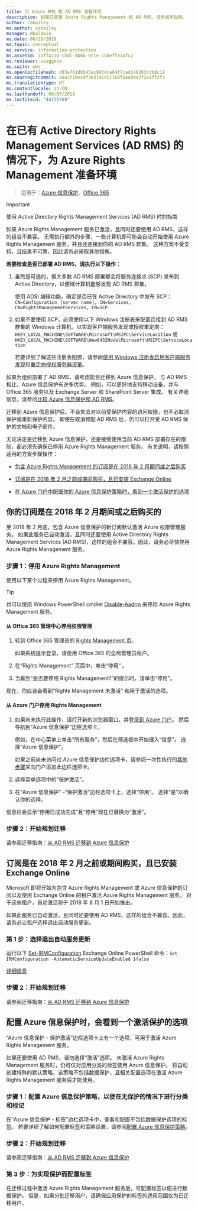 ```yaml
---
title: 为 Azure RMS 和 AD RMS 准备环境
description: 如果已部署 Azure Rights Management 和 AD RMS，请参阅本指南。
author: cabailey
ms.author: cabailey
manager: mbaldwin
ms.date: 06/29/2018
ms.topic: conceptual
ms.service: information-protection
ms.assetid: 11ffa730-c5dc-4b6b-9c1e-c58eff8aafc2
ms.reviewer: esaggese
ms.suite: ems
ms.openlocfilehash: d93e761db545ac9934ca04f7cad148203cdb8c12
ms.sourcegitcommit: 26a2c1becdf3e3145dc1168f5ea8492f2e1ff2f3
ms.translationtype: HT
ms.contentlocale: zh-CN
ms.lasthandoff: 09/07/2018
ms.locfileid: "44151769"
---
```

# <a name="preparing-the-environment-for-azure-rights-management-when-you-also-have-active-directory-rights-management-services-ad-rms"></a>在已有 Active Directory Rights Management Services (AD RMS) 的情况下，为 Azure Rights Management 准备环境

>适用于：[Azure 信息保护](https://azure.microsoft.com/pricing/details/information-protection)、[Office 365](http://download.microsoft.com/download/E/C/F/ECF42E71-4EC0-48FF-AA00-577AC14D5B5C/Azure_Information_Protection_licensing_datasheet_EN-US.pdf)

> [!IMPORTANT]
> 使用 Active Directory Rights Management Services (AD RMS) 时的指南

如果 Azure Rights Management 服务已激活，且同时还要使用 AD RMS，这样的组合不兼容。 无需执行额外的步骤，一些计算机即可能会自动开始使用 Azure Rights Management 服务，并且还连接到你的 AD RMS 群集。 这种方案不受支持，且结果不可靠，因此请务必采取其他措施。 

**若要检查是否已部署 AD RMS，请执行以下操作：**

1. 虽然是可选的，但大多数 AD RMS 部署都会将服务连接点 (SCP) 发布到 Active Directory，以便域计算机能够发现 AD RMS 群集。 
    
    使用 ADSI 编辑功能，确定是否已在 Active Directory 中发布 SCP：`CN=Configuration [server name], CN=Services, CN=RightsManagementServices, CN=SCP`

2. 如果不要使用 SCP，必须使用以下 Windows 注册表来配置连接到 AD RMS 群集的 Windows 计算机，以实现客户端服务发现或授权重定向：`HKEY_LOCAL_MACHINE\SOFTWARE\Microsoft\MSIPC\ServiceLocation` 或 `HKEY_LOCAL_MACHINE\SOFTWARE\Wow6432Node\Microsoft\MSIPC\ServiceLocation`
    
    若要详细了解这些注册表配置，请参阅[使用 Windows 注册表启用客户端服务发现](./rms-client/client-deployment-notes.md#enabling-client-side-service-discovery-by-using-the-windows-registry)和[重定向授权服务器流量](./rms-client/client-deployment-notes.md#redirecting-licensing-server-traffic)。   

如果为组织部署了 AD RMS，请考虑能否迁移到 Azure 信息保护。 与 AD RMS 相比，Azure 信息保护有许多优势。 例如，可以更好地支持移动设备，并与 Office 365 服务以及 Exchange Server 和 SharePoint Server 集成。 有关详细信息，请参阅[比较 Azure 信息保护和 AD RMS](compare-on-premise.md)。

迁移到 Azure 信息保护后，不会失去对以前受保护内容的访问权限，也不必取消保护或重新保护内容。 即使在取消预配 AD RMS 后，仍可以打开受 AD RMS 保护的文档和电子邮件。

无论决定是迁移到 Azure 信息保护，还是接受使用当前 AD RMS 部署存在的限制，都必须先确保已停用 Azure Rights Management 服务。 有关说明，请按照适用的方案步骤操作：

- [包含 Azure Rights Management 的订阅是在 2018 年 2 月期间或之后购买](#your-subscription-was-purchased-during-or-after-february-2018)

- [订阅是在 2018 年 2 月之前或期间购买，且已安装 Exchange Online](#your-subscription-was-purchased-before-or-during-february-2018-and-you-have-exchange-online)

- [在 Azure 门户中配置你的 Azure 信息保护策略时，看到一个激活保护的选项](#you-see-an-option-to-activate-protection-when-you-configure-azure-information-protection)


## <a name="your-subscription-was-purchased-during-or-after-february-2018"></a>你的订阅是在 2018 年 2 月期间或之后购买的

至 2018 年 2 月底，包含 Azure 信息保护的新订阅默认激活 Azure 权限管理服务。 如果此服务已自动激活，且同时还要使用 Active Directory Rights Management Services (AD RMS)，这样的组合不兼容。因此，请务必尽快停用 Azure Rights Management 服务。 

### <a name="step-1-deactivate-azure-rights-management"></a>步骤 1：停用 Azure Rights Management
使用以下某个过程来停用 Azure Rights Management。

> [!TIP]
> 也可以使用 Windows PowerShell cmdlet [Disable-Aadrm](/powershell/module/aadrm/disable-aadrm) 来停用 Azure Rights Management 服务。

#### <a name="to-deactivate-rights-management-from-the-office-365-admin-center"></a>从 Office 365 管理中心停用权限管理

1. 转到 Office 365 管理员的 [Rights Management 页](https://account.activedirectory.windowsazure.com/RmsOnline/Manage.aspx)。
    
    如果系统提示登录，请使用 Office 365 的全局管理员帐户。

2. 在“Rights Management”  页面中，单击“停用” 。

3.  当看到“是否要停用 Rights Management?”的提示时，请单击“停用”。

现在，你应该会看到“Rights Management 未激活”  和用于激活的选项。

#### <a name="to-deactivate-rights-management-from-the-azure-portal"></a>从 Azure 门户停用 Rights Management

1. 如果尚未执行此操作，请打开新的浏览器窗口，并[登录到 Azure 门户](configure-policy.md#signing-in-to-the-azure-portal)。 然后导航到“Azure 信息保护”边栏选项卡。
    
    例如，在中心菜单上单击“所有服务”，然后在筛选框中开始键入“信息”。 选择“Azure 信息保护”。
    
    如果之前尚未访问过 Azure 信息保护边栏选项卡，请参阅一次性执行的[其他步骤](configure-policy.md#to-access-the-azure-information-protection-blade-for-the-first-time)来向门户添加此边栏选项卡。

2. 选择菜单选项中的“保护激活”。 

3.  在“Azure 信息保护” -“保护激活”边栏选项卡上，选择“停用”。 选择“是”以确认你的选择。

信息栏会显示“停用已成功完成”且“停用”现在已替换为“激活”。 

### <a name="step-2-start-planning-for-migration"></a>步骤 2：开始规划迁移

请参阅迁移指南：[从 AD RMS 迁移到 Azure 信息保护](migrate-from-ad-rms-to-azure-rms.md)


## <a name="your-subscription-was-purchased-before-or-during-february-2018-and-you-have-exchange-online"></a>订阅是在 2018 年 2 月之前或期间购买，且已安装 Exchange Online

Microsoft 即将开始为包含 Azure Rights Management 或 Azure 信息保护的订阅以及使用 Exchange Online 的租户激活 Azure Rights Management 服务。 对于这些租户，自动激活将于 2018 年 8 月 1 日开始推出。

如果此服务已自动激活，且同时还要使用 AD RMS，这样的组合不兼容。因此，请务必让租户选择退出自动服务更新。 

### <a name="step-1-opt-out-from-the-automatic-service-update"></a>第 1 步：选择退出自动服务更新

运行以下 [Set-IRMConfiguration](/powershell/module/exchange/encryption-and-certificates/set-irmconfiguration) Exchange Online PowerShell 命令：`Set-IRMConfiguration -AutomaticServiceUpdateEnabled $false`

[详细信息](https://support.office.com/article/protection-features-in-azure-information-protection-rolling-out-to-existing-office-365-tenants-7ad6f58e-65d7-4c82-8e65-0b773666634d) 

### <a name="step-2-start-planning-for-migration"></a>步骤 2：开始规划迁移

请参阅迁移指南：[从 AD RMS 迁移到 Azure 信息保护](migrate-from-ad-rms-to-azure-rms.md)


## <a name="you-see-an-option-to-activate-protection-when-you-configure-azure-information-protection"></a>配置 Azure 信息保护时，会看到一个激活保护的选项

“Azure 信息保护 - 保护激活”边栏选项卡上有一个选项，可用于激活 Azure Rights Management 服务。  

如果还要使用 AD RMS，请勿选择“激活”选项。 未激活 Azure Rights Management 服务时，仍可仅对应用分类的标签使用 Azure 信息保护。 将自动创建特殊的默认策略，该策略不包括数据保护，且相关配置选项在激活 Azure Rights Management 服务后才能使用。

### <a name="step-1-configure-your-azure-information-protection-policy-for-classification-and-labeling---without-protection"></a>步骤 1：配置 Azure 信息保护策略，以便在无保护的情况下进行分类和标记

在“Azure 信息保护 - 标签”边栏选项卡中，查看和配置不包括数据保护选项的标签。 若要详细了解如何配置标签和策略设置，请参阅[配置 Azure 信息保护策略](configure-policy.md)。

### <a name="step-2-start-planning-for-migration"></a>步骤 2：开始规划迁移

请参阅迁移指南：[从 AD RMS 迁移到 Azure 信息保护](migrate-from-ad-rms-to-azure-rms.md)

### <a name="step-3-configure-labels-for-protection"></a>第 3 步：为实现保护而配置标签

在迁移过程中激活 Azure Rights Management 服务后，可配置标签以便进行数据保护。 但是，如果分批迁移用户，请确保应用保护的标签的适用范围仅为已迁移用户。


